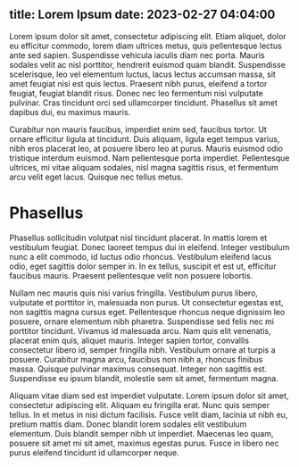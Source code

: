 title: Lorem Ipsum
date: 2023-02-27 04:04:00
---

Lorem ipsum dolor sit amet, consectetur adipiscing elit. Etiam aliquet, dolor eu efficitur commodo, lorem diam ultrices metus, quis pellentesque lectus ante sed sapien. Suspendisse vehicula iaculis diam nec porta. Mauris sodales velit ac nisl porttitor, hendrerit euismod quam blandit. Suspendisse scelerisque, leo vel elementum luctus, lacus lectus accumsan massa, sit amet feugiat nisi est quis lectus. Praesent nibh purus, eleifend a tortor feugiat, feugiat blandit risus. Donec nec leo fermentum nisi vulputate pulvinar. Cras tincidunt orci sed ullamcorper tincidunt. Phasellus sit amet dapibus dui, eu maximus mauris.

Curabitur non mauris faucibus, imperdiet enim sed, faucibus tortor. Ut ornare efficitur ligula at tincidunt. Duis aliquam, ligula eget tempus varius, nibh eros placerat leo, at posuere libero leo at purus. Mauris euismod odio tristique interdum euismod. Nam pellentesque porta imperdiet. Pellentesque ultrices, mi vitae aliquam sodales, nisl magna sagittis risus, et fermentum arcu velit eget lacus. Quisque nec tellus metus.

# Phasellus

Phasellus sollicitudin volutpat nisl tincidunt placerat. In mattis lorem et vestibulum feugiat. Donec laoreet tempus dui in eleifend. Integer vestibulum nunc a elit commodo, id luctus odio rhoncus. Vestibulum eleifend lacus odio, eget sagittis dolor semper in. In ex tellus, suscipit et est ut, efficitur faucibus mauris. Praesent pellentesque velit non posuere lobortis.

Nullam nec mauris quis nisi varius fringilla. Vestibulum purus libero, vulputate et porttitor in, malesuada non purus. Ut consectetur egestas est, non sagittis magna cursus eget. Pellentesque rhoncus neque dignissim leo posuere, ornare elementum nibh pharetra. Suspendisse sed felis nec mi porttitor tincidunt. Vivamus id malesuada arcu. Nam quis elit venenatis, placerat enim quis, aliquet mauris. Integer sapien tortor, convallis consectetur libero id, semper fringilla nibh. Vestibulum ornare at turpis a posuere. Curabitur magna arcu, faucibus non nibh a, rhoncus finibus massa. Quisque pulvinar maximus consequat. Integer non sagittis est. Suspendisse eu ipsum blandit, molestie sem sit amet, fermentum magna.

Aliquam vitae diam sed est imperdiet vulputate. Lorem ipsum dolor sit amet, consectetur adipiscing elit. Aliquam eu fringilla erat. Nunc quis semper tellus. In et metus in nisi dictum facilisis. Fusce velit diam, lacinia ut nibh eu, pretium mattis diam. Donec blandit lorem sodales elit vestibulum elementum. Duis blandit semper nibh ut imperdiet. Maecenas leo quam, posuere sit amet mi sit amet, maximus egestas purus. Fusce in libero nec purus eleifend tincidunt id ullamcorper neque.
